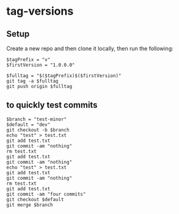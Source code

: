 # tag-versions

## Setup
Create a new repo and then clone it locally, then run the following:
```
$tagPrefix = "v"
$firstVersion = "1.0.0.0"

$fulltag = "$($tagPrefix)$($firstVersion)"
git tag -a $fulltag
git push origin $fulltag
```

## to quickly test commits
```
$branch = "test-minor"
$default = "dev"
git checkout -b $branch
echo "test" > test.txt
git add test.txt
git commit -am "nothing"
rm test.txt
git add test.txt
git commit -am "nothing"
echo "test" > test.txt
git add test.txt
git commit -am "nothing"
rm test.txt
git add test.txt
git commit -am "four commits"
git checkout $default
git merge $branch 
```
